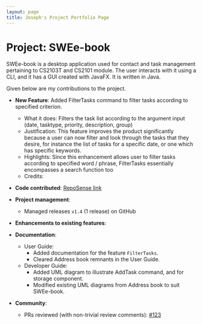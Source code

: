 ```yaml
---
layout: page
title: Joseph's Project Portfolio Page
---
```


# Project: SWEe-book

SWEe-book is a desktop application used for contact and task management pertaining to CS2103T and CS2101 module. The user interacts with it using a CLI, and it has a GUI created with JavaFX. It is written in Java.

Given below are my contributions to the project.

* **New Feature**: Added FilterTasks command to filter tasks according to specified criterion.
    * What it does: Filters the task list according to the argument input (date, tasktype, priority, description, group)
    * Justification: This feature improves the product significantly because a user can now filter and look through the tasks that they desire, for instance the list of tasks for a specific date, or one which has specific keywords.
    * Highlights: Since this enhancement allows user to filter tasks according to specified word / phrase, FilterTasks essentially encompasses a search function too 
    * Credits:

* **Code contributed**: [RepoSense link](https://nus-cs2103-ay2122s1.github.io/tp-dashboard/?search=w12-2&sort=groupTitle&sortWithin=title&timeframe=commit&mergegroup=&groupSelect=groupByRepos&breakdown=true&checkedFileTypes=docs~functional-code~test-code~other&since=2021-09-17&tabOpen=true&tabType=authorship&tabAuthor=simonjulianl&tabRepo=AY2122S1-CS2103T-T15-1%2Ftp%5Bmaster%5D&authorshipIsMergeGroup=false&authorshipFileTypes=docs~functional-code~test-code~other&authorshipIsBinaryFileTypeChecked=false&zFR=false)

* **Project management**:
    * Managed releases `v1.4` (1 release) on GitHub

* **Enhancements to existing features**:
   

* **Documentation**:
    * User Guide:
        * Added documentation for the feature `FilterTasks`.
        * Cleared Address book remnants in the User Guide.
    * Developer Guide:
        * Added UML diagram to illustrate AddTask command, and for storage component.
        * Modified existing UML diagrams from Address book to suit SWEe-book.

* **Community**:
    * PRs reviewed (with non-trivial review comments): [\#123](https://github.com/AY2122S1-CS2103T-W12-2/tp/pull/123)
    
